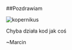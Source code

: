 ##Pozdrawiam

![kopernikus](https://kopernikus.pl/images/categories/default/splash/title.jpg)

Chyba działa kod jak coś

~Marcin
